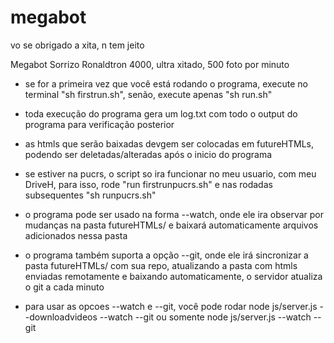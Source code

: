 # megabot
vo se obrigado a xita, n tem jeito

Megabot Sorrizo Ronaldtron 4000, ultra xitado, 500 foto por minuto

- se for a primeira vez que você está rodando o programa, execute no terminal "sh firstrun.sh", senão, execute apenas "sh run.sh"

- toda execução do programa gera um log.txt com todo o output do programa para verificação posterior

- as htmls que serão baixadas devgem ser colocadas em futureHTMLs, podendo ser deletadas/alteradas após o inicio do programa

- se estiver na pucrs, o script so ira funcionar no meu usuario, com meu DriveH, para isso, rode "run firstrunpucrs.sh" e nas rodadas subsequentes "sh runpucrs.sh"

- o programa pode ser usado na forma --watch, onde ele ira observar por mudanças na pasta futureHTMLs/ e baixará automaticamente arquivos adicionados nessa pasta

- o programa também suporta a opção --git, onde ele irá sincronizar a pasta futureHTMLs/ com sua repo, atualizando a pasta com htmls enviadas remotamente e baixando automaticamente, o servidor atualiza o git a cada minuto

- para usar as opcoes --watch e --git, você pode rodar node js/server.js --downloadvideos --watch --git ou somente node js/server.js  --watch --git